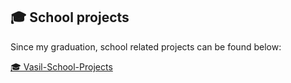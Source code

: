 ## 🎓 School projects

Since my graduation, school related projects can be found below:

[🎓 Vasil-School-Projects](https://github.com/Vasil-School-Projects)

<!--
**VasilVerdouw/VasilVerdouw** is a ✨ _special_ ✨ repository because its `README.md` (this file) appears on your GitHub profile.

Here are some ideas to get you started:

- 🔭 I’m currently working on ...
- 🌱 I’m currently learning ...
- 👯 I’m looking to collaborate on ...
- 🤔 I’m looking for help with ...
- 💬 Ask me about ...
- 📫 How to reach me: ...
- 😄 Pronouns: ...
- ⚡ Fun fact: ...
-->
